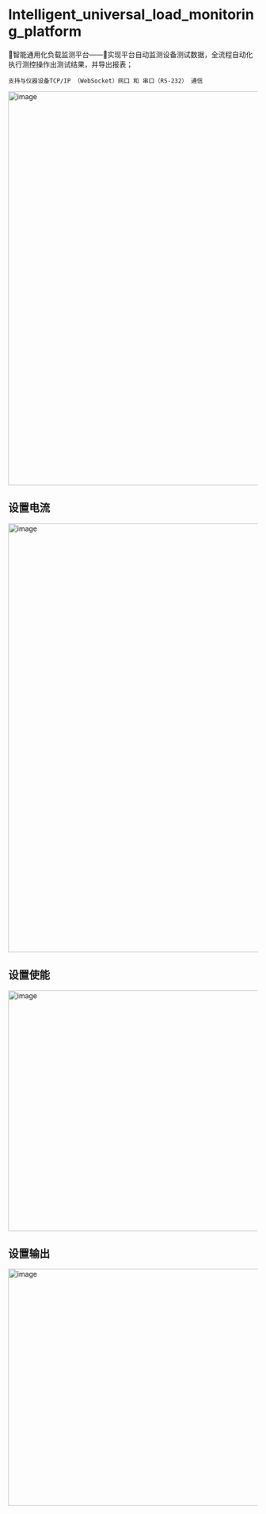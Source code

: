 # Intelligent_universal_load_monitoring_platform

🌈智能通用化负载监测平台——🎯实现平台自动监测设备测试数据，全流程自动化执行测控操作出测试结果，并导出报表；

    支持与仪器设备TCP/IP （WebSocket）网口 和 串口（RS-232） 通信

<img width="1267" height="794" alt="image" src="https://github.com/user-attachments/assets/492dd365-8a74-411d-90f6-22dfc5bc11da" />

## 设置电流

<img width="1272" height="865" alt="image" src="https://github.com/user-attachments/assets/fd896e01-7fd5-4b61-98ce-d12892b3ef76" />

## 设置使能

<img width="1285" height="485" alt="image" src="https://github.com/user-attachments/assets/75dc83fa-4b02-4208-aa32-262f7348bebe" />

## 设置输出

<img width="1266" height="478" alt="image" src="https://github.com/user-attachments/assets/e32e816c-64f8-4e92-ba6f-db1d3c3da0cf" />





